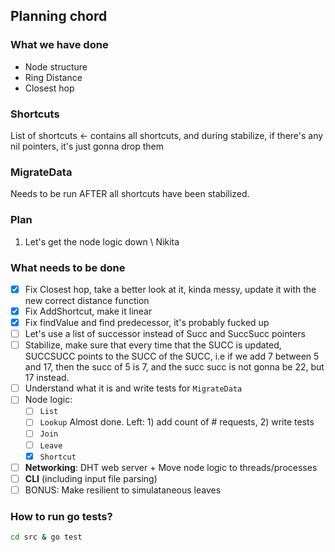 ## Planning chord

### What we have done

* Node structure
* Ring Distance
* Closest hop

### Shortcuts

List of shortcuts <- contains all shortcuts, and during stabilize, if there's any nil pointers, it's just gonna drop them

### MigrateData

Needs to be run AFTER all shortcuts have been stabilized.

### Plan

1. Let's get the node logic down \\ Nikita


### What needs to be done

- [X] Fix Closest hop, take a better look at it, kinda messy, update it with the new correct distance function
- [X] Fix AddShortcut, make it linear
- [X] Fix findValue and find predecessor, it's probably fucked up
- [ ] Let's use a list of successor instead of Succ and SuccSucc pointers
- [ ] Stabilize, make sure that every time that the SUCC is updated, SUCCSUCC points to the SUCC of the SUCC, i.e if we add 7 between 5 and 17, then the succ of 5 is 7, and the succ succ is not gonna be 22, but 17 instead.
- [ ] Understand what it is and write tests for `MigrateData`
- [ ] Node logic:
  - [ ] `List`
  - [ ] `Lookup` Almost done. Left: 1) add count of # requests, 2) write tests
  - [ ] `Join`
  - [ ] `Leave`
  - [X] `Shortcut`
- [ ] **Networking**: DHT web server + Move node logic to threads/processes
- [ ] **CLI** (including input file parsing)
- [ ] BONUS: Make resilient to simulataneous leaves

### How to run go tests?

``` sh
cd src & go test
```
